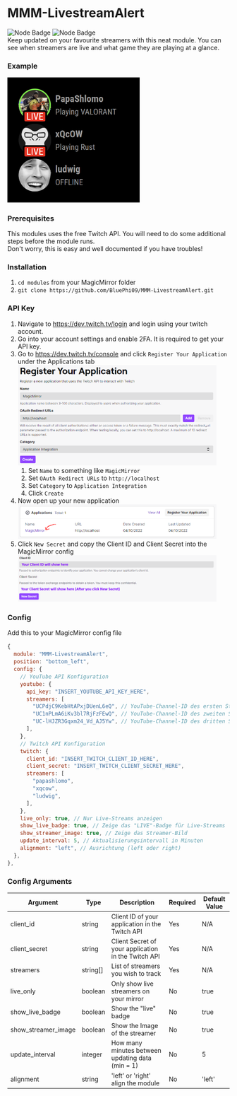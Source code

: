 # MMM-LivestreamAlert
![Node Badge](https://img.shields.io/badge/Node.js-339933?style=for-the-badge&logo=nodedotjs&logoColor=white) ![Node Badge](https://img.shields.io/badge/Twitch-9146FF?style=for-the-badge&logo=twitch&logoColor=white) \
Keep updated on your favourite streamers with this neat module. You can see when streamers are live and what game they are playing at a glance.

### Example
<img src="public/imgs/readme_example_1.png" alt="Example of the module" width="300"/>

### Prerequisites
This modules uses the free Twitch API. You will need to do some additional steps before the module runs.\
Don't worry, this is easy and well documented if you have troubles!

### Installation
1. `cd modules` from your MagicMirror folder
2. `git clone https://github.com/BluePhi09/MMM-LivestreamAlert.git`

### API Key
1. Navigate to https://dev.twitch.tv/login and login using your twitch account.
2. Go into your account settings and enable 2FA. It is required to get your API key.
3. Go to https://dev.twitch.tv/console and click `Register Your Application` under the Applications tab <br> <img src="public/imgs/readme_register_application.png" alt="Registering An Application" width="450"/>
    1. Set `Name` to something like `MagicMirror`
    2. Set `OAuth Redirect URLs` to `http://localhost`
    3. Set `Category` to `Application Integration`
    4. Click `Create`
4. Now open up your new application <br> <img src="public/imgs/readme_open_application.png" alt="Opening The Application Manager" width="450"/>
5. Click `New Secret` and copy the Client ID and Client Secret into the MagicMirror config <br> <img src="public/imgs/readme_get_keys.png" alt="Getting The API Keys" width="450"/>

### Config
Add this to your MagicMirror config file
```javascript
{
  module: "MMM-LivestreamAlert",
  position: "bottom_left",
  config: {
    // YouTube API Konfiguration
    youtube: {
      api_key: "INSERT_YOUTUBE_API_KEY_HERE",
      streamers: [
        "UCPdjC9KebHtAPxjDUenL6eQ", // YouTube-Channel-ID des ersten Streamers
        "UC1nPLmA6iKv3bl7RjFzFEwQ", // YouTube-Channel-ID des zweiten Streamers
        "UC-lHJZR3Gqxm24_Vd_AJ5Yw", // YouTube-Channel-ID des dritten Streamers
      ],
    },
    // Twitch API Konfiguration
    twitch: {
      client_id: "INSERT_TWITCH_CLIENT_ID_HERE",
      client_secret: "INSERT_TWITCH_CLIENT_SECRET_HERE",
      streamers: [
        "papashlomo",
        "xqcow",
        "ludwig",
      ],
    },
    live_only: true, // Nur Live-Streams anzeigen
    show_live_badge: true, // Zeige das "LIVE"-Badge für Live-Streams
    show_streamer_image: true, // Zeige das Streamer-Bild
    update_interval: 5, // Aktualisierungsintervall in Minuten
    alignment: "left", // Ausrichtung (left oder right)
  },
},
```

### Config Arguments
Argument | Type | Description | Required | Default Value
-|-|-|-|-
client_id | string | Client ID of your application in the Twitch API | Yes | N/A
client_secret | string | Client Secret of your application in the Twitch API | Yes | N/A
streamers | string[] | List of streamers you wish to track | Yes | N/A
live_only | boolean | Only show live streamers on your mirror | No | true
show_live_badge | boolean | Show the "live" badge | No | true
show_streamer_image | boolean | Show the Image of the streamer | No | true
update_interval | integer | How many minutes between updating data (min = 1) | No | 5
alignment | string | 'left' or 'right' align the module | No | 'left'
